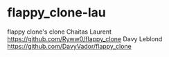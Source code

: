 # flappy_clone-lau
flappy clone's clone
Chaitas Laurent
https://github.com/Ryww0/flappy_clone
Davy Leblond
https://github.com/DavyVador/flappy_clone
